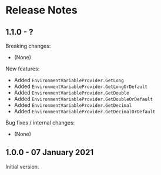 # Release Notes

## 1.1.0 - ?

Breaking changes:
- (None)

New features:
- Added `EnvironmentVariableProvider.GetLong`
- Added `EnvironmentVariableProvider.GetLongOrDefault`
- Added `EnvironmentVariableProvider.GetDouble`
- Added `EnvironmentVariableProvider.GetDoubleOrDefault`
- Added `EnvironmentVariableProvider.GetDecimal`
- Added `EnvironmentVariableProvider.GetDecimalOrDefault`

Bug fixes / internal changes:
- (None)

## 1.0.0 - 07 January 2021

Initial version.
